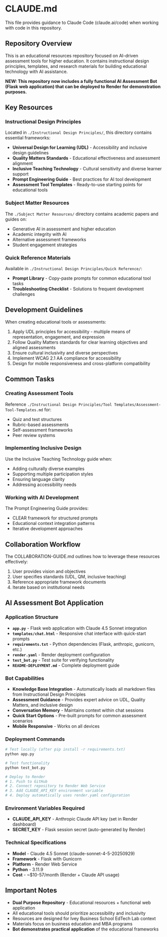 # CLAUDE.md

This file provides guidance to Claude Code (claude.ai/code) when working with code in this repository.

## Repository Overview

This is an educational resources repository focused on AI-driven assessment tools for higher education. It contains instructional design principles, templates, and research materials for building educational technology with AI assistance.

**NEW: This repository now includes a fully functional AI Assessment Bot (Flask web application) that can be deployed to Render for demonstration purposes.**

## Key Resources

### Instructional Design Principles
Located in `./Instructional Design Principles/`, this directory contains essential frameworks:
- **Universal Design for Learning (UDL)** - Accessibility and inclusive design guidelines
- **Quality Matters Standards** - Educational effectiveness and assessment alignment
- **Inclusive Teaching Technology** - Cultural sensitivity and diverse learner support
- **Prompt Engineering Guide** - Best practices for AI tool development
- **Assessment Tool Templates** - Ready-to-use starting points for educational tools

### Subject Matter Resources
The `./Subject Matter Resources/` directory contains academic papers and guides on:
- Generative AI in assessment and higher education
- Academic integrity with AI
- Alternative assessment frameworks
- Student engagement strategies

### Quick Reference Materials
Available in `./Instructional Design Principles/Quick Reference/`:
- **Prompt Library** - Copy-paste prompts for common educational tool tasks
- **Troubleshooting Checklist** - Solutions to frequent development challenges

## Development Guidelines

When creating educational tools or assessments:
1. Apply UDL principles for accessibility - multiple means of representation, engagement, and expression
2. Follow Quality Matters standards for clear learning objectives and aligned assessments
3. Ensure cultural inclusivity and diverse perspectives
4. Implement WCAG 2.1 AA compliance for accessibility
5. Design for mobile responsiveness and cross-platform compatibility

## Common Tasks

### Creating Assessment Tools
Reference `./Instructional Design Principles/Tool Templates/Assessment-Tool-Templates.md` for:
- Quiz and test structures
- Rubric-based assessments
- Self-assessment frameworks
- Peer review systems

### Implementing Inclusive Design
Use the Inclusive Teaching Technology guide when:
- Adding culturally diverse examples
- Supporting multiple participation styles
- Ensuring language clarity
- Addressing accessibility needs

### Working with AI Development
The Prompt Engineering Guide provides:
- CLEAR framework for structured prompts
- Educational context integration patterns
- Iterative development approaches

## Collaboration Workflow

The COLLABORATION-GUIDE.md outlines how to leverage these resources effectively:
1. User provides vision and objectives
2. User specifies standards (UDL, QM, inclusive teaching)
3. Reference appropriate framework documents
4. Iterate based on institutional needs

## AI Assessment Bot Application

### Application Structure
- **`app.py`** - Flask web application with Claude 4.5 Sonnet integration
- **`templates/chat.html`** - Responsive chat interface with quick-start prompts
- **`requirements.txt`** - Python dependencies (Flask, anthropic, gunicorn, etc.)
- **`render.yaml`** - Render deployment configuration
- **`test_bot.py`** - Test suite for verifying functionality
- **`README-DEPLOYMENT.md`** - Complete deployment guide

### Bot Capabilities
- **Knowledge Base Integration** - Automatically loads all markdown files from Instructional Design Principles
- **Assessment Guidance** - Provides expert advice on UDL, Quality Matters, and inclusive design
- **Conversation Memory** - Maintains context within chat sessions
- **Quick Start Options** - Pre-built prompts for common assessment scenarios
- **Mobile Responsive** - Works on all devices

### Deployment Commands
```bash
# Test locally (after pip install -r requirements.txt)
python app.py

# Test functionality
python test_bot.py

# Deploy to Render
# 1. Push to GitHub
# 2. Connect repository to Render Web Service
# 3. Add CLAUDE_API_KEY environment variable
# 4. Deploy automatically uses render.yaml configuration
```

### Environment Variables Required
- **CLAUDE_API_KEY** - Anthropic Claude API key (set in Render dashboard)
- **SECRET_KEY** - Flask session secret (auto-generated by Render)

### Technical Specifications
- **Model** - Claude 4.5 Sonnet (claude-sonnet-4-5-20250929)
- **Framework** - Flask with Gunicorn
- **Platform** - Render Web Service
- **Python** - 3.11.9
- **Cost** - ~$10-57/month (Render + Claude API usage)

## Important Notes

- **Dual Purpose Repository** - Educational resources + functional web application
- All educational tools should prioritize accessibility and inclusivity
- Resources are designed for Ivey Business School EdTech Lab context
- Materials focus on business education and MBA programs
- **Bot demonstrates practical application** of the educational frameworks